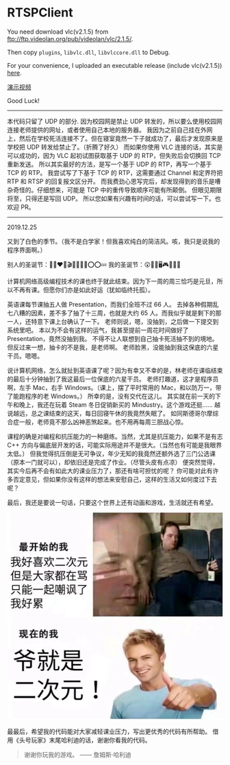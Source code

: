# RTSPClient

You need download vlc(v2.1.5) from <ftp://ftp.videolan.org/pub/videolan/vlc/2.1.5/>.

Then copy `plugins`, `libvlc.dll`, `libvlccore.dll` to Debug.

For your convenience, I uploaded an executable release (include vlc(v2.1.5)) [here](https://github.com/YunYouJun/Advanced-Windows-Network-Programming/releases).

[演示视频](https://bizsec-auth.alicdn.com/a9b5b21ee64d2b47/Qe9k4XSEr4zqvIg7131/Z312c0OuZO7nEgYHip1_248911683718___hd.mp4?auth_key=1577029791-0-0-1b623ead088a8b2d700b0cbc7edaa559)

Good Luck!

---

本代码只留了 UDP 的部分.
因为校园网是禁止 UDP 转发的，所以要么使用校园网连接老师提供的网址，或者使用自己本地的服务器。
我因为之前自己挂在外网上，然后在学校死活连接不了。但在寝室竟然一下子就成功了，最后才发现原来是学校把 UDP 转发给禁止了。（折腾了好久）
而如果你使用 VLC 连接的话，其实是可以成功的，因为 VLC 起初试图获取基于 UDP 的 RTP，但失败后会切换回 TCP 重新发送。
所以其实最好的方法，是写一个基于 UDP 的 RTP，再写一个基于 TCP 的 RTP。
我尝试写了下基于 TCP 的 RTP，这需要通过 Channel 和定界符把 RTP 和 RTSP 的回复报文区分开。
而我费劲心思写完后，却发现得到的音乐是嘈杂奇怪的。仔细想来，可能是 TCP 中的重传导致顺序可能有所颠倒。
但眼见期限将至，只得还是写回 UDP。
所以您如果有兴趣有时间的话，可以尝试写一下。也欢迎 PR。

---

2019.12.25

又到了白色的季节。（我不是白学家！但我喜欢纯白的简洁风。咳，我只是说我的程序界面啊。）

别人的圣诞节：👫👩‍❤️‍👨🎬🍿🛌❌❌⭕️⭕️💤
我的圣诞节：😲📱💤🖥🎮👨‍💻🛌

计算机网络高级编程技术的课也终于就此结束。因为下一周的周三恰巧是元旦，所以不再有课。但愿你们亦是如此好运（犹如临终托孤）。

英语课每节课抽五人做 Presentation，而我们全班不过 66 人。
去掉各种假期乱七八糟的因素，差不多了抽了十三周，也就是大约 65 人。而我似乎就是剩下的那一人，还特意下课上台确认了一下。
老师则说，嗯，没抽到，之后做一下提交到系统里吧。
本以为不会有这样的运气，我甚至提前一周花时间做好了 Presentation，竟然没抽到我。
不得不让人联想到自己抽卡死活抽不到的境地。但反过来一想，抽卡的不是我，是老师啊。
老师脸黑，没能抽到我这保底的六星干员。嗯嗯。

说计算机网络，怎么就扯到英语课了呢？因为有幸又不幸的是，林老师在课临结束的最后十分钟抽到了我这最后一位保底的六星干员。
老师打趣道，这才是程序员啊，左手 Mac，右手 Windows。（课上，摆了平时常用的 Mac，和以防万一，带了能跑程序的老 Windows。）
所幸的是，没有交代在这儿。
其实就在前一天的下午和晚上，我还在玩着 Steam 冬日促销新买的 Mindustry。这个游戏还挺……
越说越远，总之课结束的这天，每日回寝午休的我竟然失眠了。
如同斯德哥尔摩综合症一般，老师竟不那么凶神恶煞起来。也不用再每周三胆战心惊。

课程的确是对编程和抗压能力的一种磨练。当然，尤其是抗压能力，如果不是有志 C++ 方向与偏底层开发的话，可能实际用途并不是很大。（当然也有可能是我眼界太低。）
但我觉得抗压倒是无可争议，年少无知的我竟然还额外选了三门公选课（原本一门就可以），却依旧还是完成了作业。（尽管头皮有点凉）
便突然觉得，其实今后再不会有如此大的课业压力了，那还有啥可担忧的呢？
你可能对此有许多否定意见，但如果你没有这样的想法来安慰自己，这样的生活又如何度过下去呢？

最后，我还是要说一句话，只要这个世界上还有动画和游戏，生活就还有希望。

![老子就是二次元](../img/second-dimension.jpeg)

最最后，希望我的代码能对大家减轻课业压力，写出更优秀的代码有所帮助。
借用《头号玩家》末尾哈利迪的话，谢谢你看我的代码。

> 谢谢你玩我的游戏。 —— 詹姆斯·哈利迪
